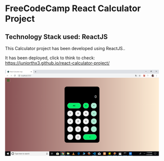 # FreeCodeCamp React Calculator Project

## Technology Stack used: ReactJS

This Calculator project has been developed using ReactJS..

It has been deployed, click to think to check: https://juniorthx3.github.io/react-calculator-project/

![Project pic](src/calculator-project.PNG)